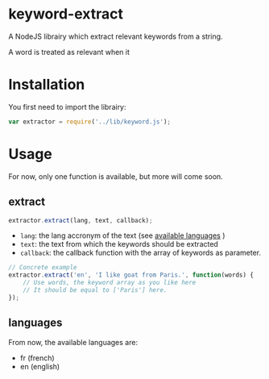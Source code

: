 keyword-extract
===============

A NodeJS librairy which extract relevant keywords from a string.

A word is treated as relevant when it 

# Installation

You first need to import the librairy:

```javascript
var extractor = require('../lib/keyword.js');
```

# Usage

For now, only one function is available, but more will come soon.

## extract

```javascript
extractor.extract(lang, text, callback);
```

- `lang`: the lang accronym of the text (see [available languages](#languages) )
- `text`: the text from which the keywords should be extracted
- `callback`: the callback function with the array of keywords as parameter.

```javascript
// Concrete example
extractor.extract('en', 'I like goat from Paris.', function(words) {
	// Use words, the keyword array as you like here
	// It should be equal to ['Paris'] here.
});
```

## languages

From now, the available languages are:
- fr (french)
- en (english)